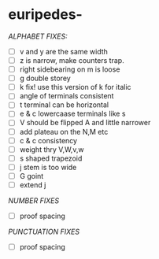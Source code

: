 # euripedes-

*ALPHABET FIXES:*
- [ ] v and y are the same width
- [ ] z is narrow, make counters trap.
- [ ] right sidebearing on m is loose
- [ ] g double storey 
- [ ] k fix! use this version of k for italic
- [ ] angle of terminals consistent 
- [ ] t terminal can be horizontal 
- [ ] e & c lowercaase terminals like s 
- [ ] V should be flipped A and little narrower 
- [ ] add plateau on the N,M etc
- [ ] c & c consistency 
- [ ] weight thry V,W,v,w
- [ ] s shaped trapezoid 
- [ ] j stem is too wide 
- [ ] G goint 
- [ ] extend j 

*NUMBER FIXES*
- [ ] proof spacing

 
*PUNCTUATION FIXES*
- [ ] proof spacing 
